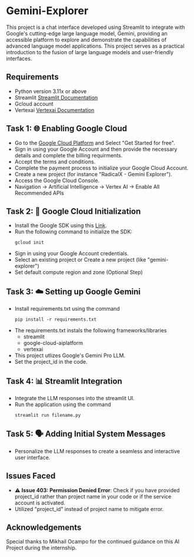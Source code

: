 # Gemini-Explorer

This project is a chat interface developed using Streamlit to integrate with Google's cutting-edge large language model, Gemini, providing an accessible platform to explore and demonstrate the capabilities of advanced language model applications. 
This project serves as a practical introduction to the fusion of large language models and user-friendly interfaces.

## Requirements

- Python version 3.11x or above
- Streamlit [Streamlit Documentation](https://docs.streamlit.io/)
- Gcloud account
- Vertexai [Vertexai Documentation](https://cloud.google.com/vertex-ai)

## Task 1: 🌐 Enabling Google Cloud

- Go to the [Google Cloud Platform](https://cloud.google.com/free/?utm_source=google&utm_medium=cpc&utm_campaign=japac-IN-all-en-dr-BKWS-all-core-trial-EXA-dr-1605216&utm_content=text-ad-none-none-DEV_c-CRE_644159077391-ADGP_Hybrid+%7C+BKWS+-+EXA+%7C+Txt+~+GCP_General_core+brand_main-KWID_43700074766895886-aud-970366092687:kwd-6458750523&userloc_9062223-network_g&utm_term=KW_google%20cloud&gad_source=1&gclid=CjwKCAjw48-vBhBbEiwAzqrZVFHOq76jh9J0dgd2lwSHL3oF20yQX_sP4TvFoe6Nw7ofMguovMUk3BoChZ4QAvD_BwE&gclsrc=aw.ds) and Select "Get Started for free".
- Sign in using your Google Account and then provide the necessary details and complete the billing requirments.
- Accept the terms and conditions.
- Complete the payment process to initialize your Google Cloud Account.
- Create a new project (for instance "RadicalX - Gemini Explorer").
- Access the Google Cloud Console.
- Navigation -> Artificial Intelligence -> Vertex AI -> Enable All Recommended APIs

## Task 2: 🧬 Google Cloud Initialization

- Install the Google SDK using this [Link](https://cloud.google.com/sdk/docs/install).
- Run the following command to initialize the SDK:
  ```
  gcloud init
- Sign in using your Google Account credentials.
- Select an existing project or Create a new project (like "gemini-explorer")
- Set default compute region and zone (Optional Step)


## Task 3: ☁️ Setting up Google Gemini

- Install requirements.txt using the command
  ```
  pip install -r requirements.txt
- The requirements.txt instals the following frameworks/libraries
    * streamlit
    * google-cloud-aiplatform
    * vertexai
- This project utlizes Google's Gemini Pro LLM.
- Set the project_id in the code.

## Task 4: 📊 Streamlit Integration

- Integrate the LLM responses into the streamlit UI.
- Run the application using the command
  ```
  streamlit run filename.py

## Task 5: 🗣️ Adding Initial System Messages

- Personalize the LLM responses to create a seamless and interactive user interface.

## Issues Faced

- ⚠️ **Issue 403: Permission Denied Error**: Check if you have provided project_id rather than project name in your code or if the service account is activated.
- Utilized "project_id" instead of project name to mitigate error.

## Acknowledgements

Special thanks to Mikhail Ocampo for the continued guidance on this AI Project during the internship.
